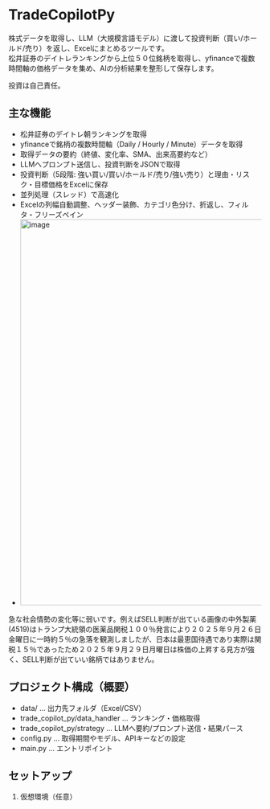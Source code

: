 # TradeCopilotPy

株式データを取得し、LLM（大規模言語モデル）に渡して投資判断（買い/ホールド/売り）を返し、Excelにまとめるツールです。  
松井証券のデイトレランキングから上位５０位銘柄を取得し、yfinanceで複数時間軸の価格データを集め、AIの分析結果を整形して保存します。

投資は自己責任。

## 主な機能

- 松井証券のデイトレ朝ランキングを取得
- yfinanceで銘柄の複数時間軸（Daily / Hourly / Minute）データを取得
- 取得データの要約（終値、変化率、SMA、出来高要約など）
- LLMへプロンプト送信し、投資判断をJSONで取得
- 投資判断（5段階: 強い買い/買い/ホールド/売り/強い売り）と理由・リスク・目標価格をExcelに保存
- 並列処理（スレッド）で高速化
- Excelの列幅自動調整、ヘッダー装飾、カテゴリ色分け、折返し、フィルタ・フリーズペイン
- <img width="1627" height="768" alt="image" src="https://github.com/user-attachments/assets/f88ef1e2-36df-4c8f-b05e-207deaec5c6c" />

急な社会情勢の変化等に弱いです。例えばSELL判断が出ている画像の中外製薬(4519)はトランプ大統領の医薬品関税１００％発言により２０２５年９月２６日金曜日に一時約５％の急落を観測しましたが、日本は最恵国待遇であり実際は関税１５％であったため２０２５年９月２９日月曜日は株価の上昇する見方が強く、SELL判断が出ていい銘柄ではありません。


## プロジェクト構成（概要）

- data/ … 出力先フォルダ（Excel/CSV）
- trade_copilot_py/data_handler … ランキング・価格取得
- trade_copilot_py/strategy … LLMへ要約/プロンプト送信・結果パース
- config.py … 取得期間やモデル、APIキーなどの設定
- main.py … エントリポイント

## セットアップ

1) 仮想環境（任意）

